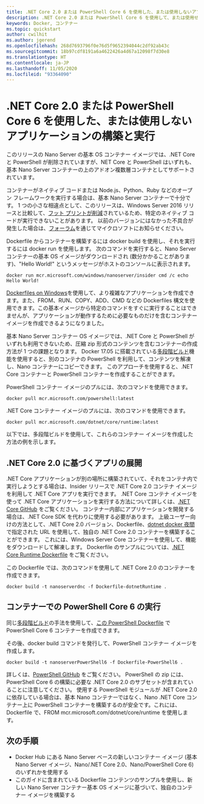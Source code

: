 ```yaml
---
title: .NET Core 2.0 または PowerShell Core 6 を使用した、または使用しないアプリケーションの構築と実行
description: .NET Core 2.0 または PowerShell Core 6 を使用して、または使用せずにアプリケーションを構築および実行します。
keywords: Docker, コンテナー
ms.topic: quickstart
author: cwilhit
ms.author: jgerend
ms.openlocfilehash: 268d7693796f0e76d5f9652394044c2df92ab43c
ms.sourcegitcommit: 18b97cdf8191a6a4622426a4d67a12098f7d30e8
ms.translationtype: HT
ms.contentlocale: ja-JP
ms.lasthandoff: 11/05/2020
ms.locfileid: "93364090"
---
```

# <a name="build-and-run-an-application-with-or-without-net-core-20-or-powershell-core-6"></a>.NET Core 2.0 または PowerShell Core 6 を使用した、または使用しないアプリケーションの構築と実行

このリリースの Nano Server の基本 OS コンテナー イメージでは、.NET Core と PowerShell が削除されていますが、NET Core と PowerShell はいずれも、基本 Nano Server コンテナーの上のアドオン複数層コンテナとしてサポートされています。

コンテナーがネイティブ コードまたは Node.js、Python、Ruby などのオープン フレームワークを実行する場合は、基本 Nano Server コンテナーで十分です。  1 つの小さな相違点として、このリリースは、Windows Server 2016 リリースと比較して、[フット プリントが削減](/windows-server/get-started/nano-in-semi-annual-channel)されているため、特定のネイティブ コードが実行できないことがあります。 以前のバージョンにはなかった不具合が発生した場合は、[フォーラム](https://social.msdn.microsoft.com/Forums/home?forum=windowscontainers)を通じてマイクロソフトにお知らせください。

Dockerfile からコンテナーを構築するには docker build を使用し、それを実行するには docker run を使用します。  次のコマンドを実行すると、Nano Server コンテナーの基本 OS イメージがダウンロードされ (数分かかることがあります)、"Hello World!" というメッセージがホストのコンソールに表示されます。

```
docker run mcr.microsoft.com/windows/nanoserver/insider cmd /c echo Hello World!
```

[Dockerfiles on Windows](../manage-docker/manage-windows-dockerfile.md)を使用して、より複雑なアプリケーションを作成できます。また、FROM、RUN、COPY、ADD、CMD などの Dockerfiles 構文を使用できます。この基本イメージから特定のコマンドをすぐに実行することはできませんが、アプリケーションが動作するために必要なものだけを含むコンテナー イメージを作成できるようになりました。

基本 Nano Server コンテナー OS イメージでは、.NET Core と PowerShell がいずれも利用できないため、圧縮 zip 形式のコンテンツを含むコンテナーの作成方法が 1 つの課題となります。 Docker 17.05 に搭載されている[多段階ビルド](https://docs.docker.com/engine/userguide/eng-image/multistage-build/)機能を使用すると、別のコンテナの PowerShell を利用して、コンテンツを解凍し、Nano コンテナーにコピーできます。 このアプローチを使用すると、.NET Core コンテナーと PowerShell コンテナーを作成することができます。

PowerShell コンテナー イメージのプルには、次のコマンドを使用できます。

```
docker pull mcr.microsoft.com/powershell:latest
```

.NET Core コンテナー イメージのプルには、次のコマンドを使用できます。

```
docker pull mcr.microsoft.com/dotnet/core/runtime:latest
```

以下では、多段階ビルドを使用して、これらのコンテナー イメージを作成した方法の例を示します。

## <a name="deploy-apps-based-on-net-core-20"></a>.NET Core 2.0 に基づくアプリの展開
.NET Core アプリケーションが別の場所に構築されていて、それをコンテナ内で実行しようとする場合は、Insider リリースで .NET Core 2.0 コンテナ イメージを利用して .NET Core アプリを実行できます。  .NET Core コンテナ イメージを使って .NET Core アプリケーションを実行する方法について詳しくは、[.NET Core GitHub](https://github.com/dotnet/dotnet-docker-nightly) をご覧ください。  コンテナー内部にアプリケーションを開発する場合は、.NET Core SDK を代わりに使用する必要があります。  上級ユーザー向けの方法として、.NET Core 2.0 バージョン、Dockerfile、[dotnet docker 夜間](https://github.com/dotnet/dotnet-docker-nightly/tree/master/2.0) で指定された URL を使用して、独自の .NET Core 2.0 コンテナーを構築することができます。 これには、Windows Server Core コンテナーを使用して、機能をダウンロードして解凍します。  Dockerfile のサンプルについては、[.NET Core Runtime Dockerfile](https://github.com/dotnet/dotnet-docker-nightly/blob/master/2.0/runtime) をご覧ください。

この Dockerfile では、次のコマンドを使用して .NET Core 2.0 のコンテナーを作成できます。

```
docker build -t nanoserverdnc -f Dockerfile-dotnetRuntime .
```

## <a name="run-powershell-core-6-in-a-container"></a>コンテナーでの PowerShell Core 6 の実行
同じ[多段階ビルド](https://docs.docker.com/engine/userguide/eng-image/multistage-build/)の手法を使用して、[この PowerShell Dockerfile](https://github.com/PowerShell/PowerShell-Docker/blob/master/release/stable/nanoserver/docker/Dockerfile) で PowerShell Core 6 コンテナーを作成できます。


その後、docker build コマンドを発行して、PowerShell コンテナー イメージを作成します。

```
docker build -t nanoserverPowerShell6 -f Dockerfile-PowerShell6 .
```

詳しくは、[PowerShell GitHub](https://github.com/PowerShell/PowerShell-Docker/tree/master/release) をご覧ください。  PowerShell の zip には、PowerShell Core 6 の構築に必要な .NET Core 2.0 のサブセットが含まれていることに注意してください。  使用する PowerShell モジュールが .NET Core 2.0 に依存している場合は、基本 Nano コンテナーではなく、Nano .NET Core コンテナー上に PowerShell コンテナーを構築するのが安全です。これには、Dockerfile で、FROM mcr.microsoft.com/dotnet/core/runtime を使用します。

## <a name="next-steps"></a>次の手順
- Docker Hub にある Nano Server ベースの新しいコンテナー イメージ (基本 Nano Server イメージ、Nano/.NET Core 2.0、Nano/PowerShell Core 6) のいずれかを使用する
- このガイドに含まれている Dockerfile コンテンツのサンプルを使用し、新しい Nano Server コンテナー基本 OS イメージに基づいて、独自のコンテナー イメージを構築する